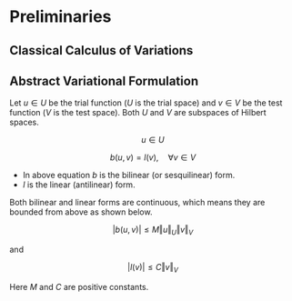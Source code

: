 # Preliminaries

## Classical Calculus of Variations

## Abstract Variational Formulation

Let $u \in U$ be the trial function ($U$ is the trial space) and $v \in V$ be the test function ($V$ is the test space). Both $U$ and $V$ are subspaces of Hilbert spaces.

$$
u \in U
$$

$$
b(u,v) = l(v), \quad \forall v \in V
$$

- In above equation $b$ is the bilinear (or sesquilinear) form.
- $l$ is the linear (antilinear) form. 

Both bilinear and linear forms are continuous, which means they are bounded from above as shown below.

$$
\vert b(u,v) \vert \le M \Vert u \Vert_{U} \Vert v \Vert_{V}
$$

and 

$$
\vert l(v) \vert \le C \Vert v \Vert_{V}
$$

Here $M$ and $C$ are positive constants.
